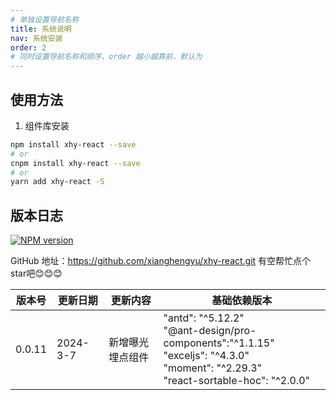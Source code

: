 ```yaml
---
# 单独设置导航名称
title: 系统说明
nav: 系统安装
order: 2
# 同时设置导航名称和顺序，order 越小越靠前，默认为
---
```


## 使用方法

1.  组件库安装

```bash
npm install xhy-react --save
# or
cnpm install xhy-react --save
# or
yarn add xhy-react -S
```

## 版本日志

[![NPM version](https://img.shields.io/npm/v/xhy-react.svg?style=flat)](https://npmjs.org/package/xhy-react)

GitHub 地址：https://github.com/xianghengyu/xhy-react.git  有空帮忙点个star吧😊😊😊

| 版本号 | 更新日期   | 更新内容 | 基础依赖版本                                                                                                                                      |
| ------ | ---------- | -------- | ------------------------------------------------------------------------------------------------------------------------------------------------- |
| 0.0.11  | 2024-3-7 | 新增曝光埋点组件     | "antd": "^5.12.2"<br> "@ant-design/pro-components":"^1.1.15" <br> "exceljs": "^4.3.0" <br> "moment": "^2.29.3"<br> "react-sortable-hoc": "^2.0.0" |
